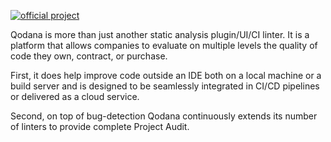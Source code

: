 [//]: # (title: About Qodana Linters)

[![official project](https://jb.gg/badges/official-flat-square.svg)](https://confluence.jetbrains.com/display/ALL/JetBrains+on+GitHub)

Qodana is more than just another static analysis plugin/UI/CI linter. It is a platform that allows companies to evaluate on multiple levels the quality of code they own, contract, or purchase.

First, it does help improve code outside an IDE both on a local machine or a build server and is designed to be seamlessly integrated in CI/CD pipelines or delivered as a cloud service.

Second, on top of bug-detection Qodana continuously extends its number of linters to provide complete Project Audit. 

[//]: # "provide Project Audit featuring such tools as Taint Analysis, License Audit, Clone Finder, and --Project Compliance.!"